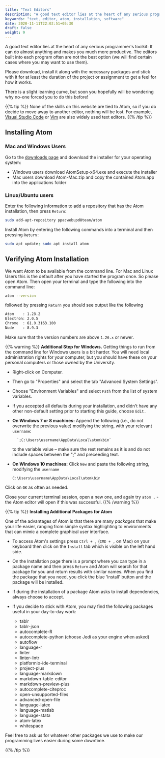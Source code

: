 ```yaml
---
title: "Text Editors"
description: "A good text editor lies at the heart of any serious programmer's toolkit."
keywords: "text, editor, atom, installation, software"
date: 2020-11-11T22:02:51+05:30
draft: false
weight: 9
---
```


A good text editor lies at the heart of any serious programmer's toolkit: It can do almost anything and makes you much more productive.
The editors built into each program often are not the best option (we will find certain cases where you may want to use them).

Please download, install it along with the necessary packages and stick with it for at least the duration of the project or assignment to get a feel for how it works.

There is a slight learning curve, but soon you hopefully will be wondering why no-one forced you to do this before!

{{% tip %}}
None of the skills on this website are tied to Atom,
so if you do decide to move away to another editor, nothing will be lost. For example, [Visual Studio Code](https://code.visualstudio.com/) or [Vim](https://www.vim.org/) are also widely used text editors.
{{% /tip %}}

<!-- ## Installing Sublime Text

Go to the [downloads page](https://www.sublimetext.com/3) and download the live installer for your operating system.-->

## Installing Atom

### Mac and Windows Users

Go to the [downloads page](https://github.com/atom/atom/releases/latest) and download the installer for your operating system:

* Windows users download AtomSetup-x64.exe and execute the installer
* Mac users download Atom-Mac.zip and copy the contained Atom.app into the applications folder

### Linux/Ubuntu users

Enter the following information to add a repository that has the Atom installation, then press `Return`:

```bash
sudo add-apt-repository ppa:webupd8team/atom
```

Install Atom by entering the following commands into a terminal and then pressing `Return:`

```bash
sudo apt update; sudo apt install atom
```

## Verifying Atom Installation

We want Atom to be available from the command line. For Mac and Linux Users this is the default after you have started the program once. So please open Atom. Then open your terminal and type the following into the command line:

```bash
atom --version
```
followed by pressing `Return` you should see output like the following
```bash
Atom    : 1.28.2
Electron: 2.0.5
Chrome  : 61.0.3163.100
Node    : 8.9.3
```
Make sure that the version numbers are above `1.26.x` or newer.

{{% warning %}}
**Additional Step for Windows.**
Getting things to run from the command line for Windows users is a bit harder. You will need local administration rights for your computer, but you should have these on your personal computers or those owned by the University.

- Right-click on Computer.
- Then go to "Properties" and select the tab "Advanced System Settings".
- Choose "Environment Variables" and select `Path` from the list of system variables.
- If you accepted all defaults during your installation, and didn't have any other non-default setting prior to starting this guide, choose `Edit.`

- **On Windows 7 or 8 machines:**
	Append the following (i.e., do not overwrite the previous value) modifying the string, with your relevant `username`:

        `;C:\Users\username\AppData\Local\atom\bin`

	to the variable value – make sure the rest remains as it is and do not include spaces between the ";" and preceeding text.

- **On Windows 10 machines:**
	Click `New` and paste the following string, modifying the `username`

	`C:\Users\username\AppData\Local\atom\bin`

Click on `OK` as often as needed.

Close your current terminal session, open a new one, and again try `atom .` - the Atom editor will open if this was successful.
{{% /warning %}}

{{% tip %}}
**Installing Additional Packages for Atom**

One of the advantages of Atom is that there are many *packages* that make your life easier, ranging from simple syntax highlighting to environments that can mimic a complete graphical user interface.

* To access Atom's settings press `Ctrl + ,` (`CMD + ,` on Mac) on your keyboard then click on the `Install` tab which is visible on the left hand side.
* On the Installation page there is a prompt where you can type in a package name and then press `Return` and Atom will search for that package for you and return results with similar names.
When you find the package that you need, you click the blue 'Install' button and the package will be installed.
* If during the installation of a package Atom asks to install dependencies, always choose to accept.

* If you decide to stick with Atom, you may find the following packages useful in your day-to-day work:

    *   tablr
    *   tablr-json
    *   autocomplete-R
    *   autocomplete-python (choose Jedi as your engine when asked)
    *   autoflow
    *   language-r
    *   linter
    *   linter-lintr
    *   platformio-ide-terminal
    *   project-plus
    *   language-markdown
    *   markdown-table-editor
    *   markdown-preview-plus
    *   autocomplete-citeproc
    *   open-unsupported-files
    *   advanced-open-file
    *   language-latex
    *   language-matlab
    *   language-stata
    *   atom-latex
    *   whitespace



Feel free to ask us for whatever other packages we use to make our programming lives easier during some downtime.

{{% /tip %}}
